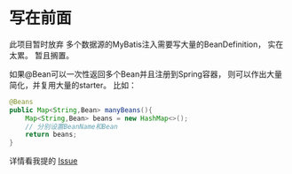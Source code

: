 # 写在前面
此项目暂时放弃
多个数据源的MyBatis注入需要写大量的BeanDefinition，
实在太累。
暂且搁置。

如果@Bean可以一次性返回多个Bean并且注册到Spring容器，
则可以作出大量简化，并复用大量的starter。
比如：
```java
@Beans
public Map<String,Bean> manyBeans(){
    Map<String,Bean> beans = new HashMap<>();
    // 分别设置BeanName和Bean
    return beans;
}
```

详情看我提的 [Issue](https://github.com/spring-projects/spring-boot/issues/14978)